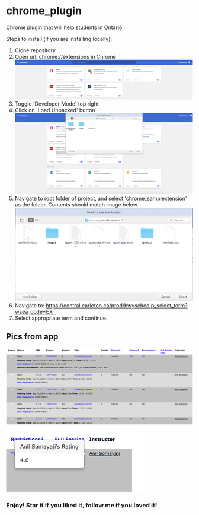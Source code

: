 # chrome_plugin
Chrome plugin that will help students in Ontario.

Steps to install (if you are installing locally):
1. Clone repository
2. Open url: chrome://extensions in Chrome
   ![Alt text](/images/chrome_extensions.png "Chrome extensions")
3. Toggle 'Developer Mode' top right
4. Click on 'Load Unpacked' button
   ![Alt text](/images/directoryselect.png "File folder ")
5. Navigate to root folder of project, and select 'chrome_samplextension' as the folder. Contents should match image below.
   ![Alt text](/images/insidefolder.png "chrome_samplextension contents")
6. Navigate to: https://central.carleton.ca/prod/bwysched.p_select_term?wsea_code=EXT
7. Select appropriate term and continue.

## Pics from app
![Alt text](/images/underline.png "Extension underlines all prof's names to signify you can hover over")
![Alt text](/images/rating.png "How the extension should look like on Carleton's page")

### Enjoy! Star it if you liked it, follow me if you loved it!
